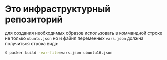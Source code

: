 # Это инфраструктурный репозиторий

для создания необходимых образов использовать в коммандной строке не только ``` ubuntu.json ``` но и файил переменных ``` vars.json ```
должна получиться строка вида:

```bash
$ packer build -var-file=vars.json ubuntu16.json
```